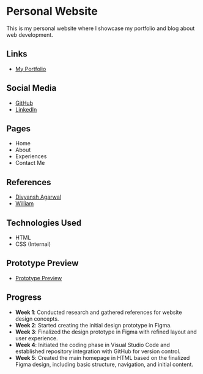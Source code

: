 # Personal Website
This is my personal website where I showcase my portfolio and blog about web development.

## Links
- [My Portfolio](https://taqwarmdn.com)

## Social Media
- [GitHub](https://github.com/Taqwa21)
- [LinkedIn](https://www.linkedin.com/in/taqwa-amni-ramadhan-2158a4262/)

## Pages
- Home
- About
- Experiences
- Contact Me

## References
- [Divyansh Agarwal](https://divyanshagarwal.com/?ref=onepagelove)
- [William](https://williambout.me/)

## Technologies Used
- HTML
- CSS (Internal)

## Prototype Preview
- [Prototype Preview](https://www.figma.com/proto/fWa3JGk7czd4UP135KfhAz/Taqwa-Design?node-id=745-174&t=0nzDaGSv0WhrSUgP-1)

## Progress
- **Week 1**: Conducted research and gathered references for website design concepts.  
- **Week 2**: Started creating the initial design prototype in Figma.  
- **Week 3**: Finalized the design prototype in Figma with refined layout and user experience.  
- **Week 4**: Initiated the coding phase in Visual Studio Code and established repository integration with GitHub for version control.
- **Week 5**: Created the main homepage in HTML based on the finalized Figma design, including basic structure, navigation, and initial content.